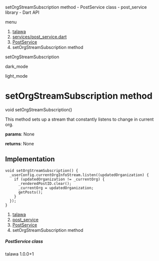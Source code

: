 




setOrgStreamSubscription method - PostService class - post\_service library - Dart API







menu

1. [talawa](../../index.html)
2. [services/post\_service.dart](../../services_post_service/services_post_service-library.html)
3. [PostService](../../services_post_service/PostService-class.html)
4. setOrgStreamSubscription method

setOrgStreamSubscription


dark\_mode

light\_mode




# setOrgStreamSubscription method


void
setOrgStreamSubscription()

This method sets up a stream that constantly listens to change in current org.

**params**:
None

**returns**:
None


## Implementation

```
void setOrgStreamSubscription() {
  _userConfig.currentOrgInfoStream.listen((updatedOrganization) {
    if (updatedOrganization != _currentOrg) {
      _renderedPostID.clear();
      _currentOrg = updatedOrganization;
      getPosts();
    }
  });
}
```

 


1. [talawa](../../index.html)
2. [post\_service](../../services_post_service/services_post_service-library.html)
3. [PostService](../../services_post_service/PostService-class.html)
4. setOrgStreamSubscription method

##### PostService class





talawa
1.0.0+1






